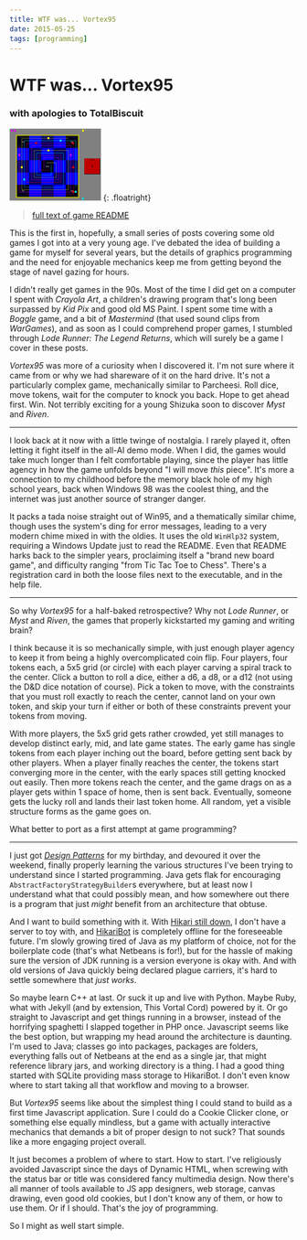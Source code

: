 ```yaml
---
title: WTF was... Vortex95
date: 2015-05-25
tags: [programming]
---
```


# WTF was... Vortex95

### with apologies to TotalBiscuit

![Screenshot of Vortex95](/assets/blog/2015-05-25-vortex95.png)
{: .floatright}

> [full text of game README](/writing/blog/2015-05-25-vortex95-readme.html)

This is the first in, hopefully, a small series of posts covering some old
games I got into at a very young age. I've debated the idea of building a
game for myself for several years, but the details of graphics programming
and the need for enjoyable mechanics keep me from getting beyond the stage
of navel gazing for hours.

I didn't really get games in the 90s. Most of the time I did get on a
computer I spent with *Crayola Art*, a children's drawing program that's
long been surpassed by *Kid Pix* and good old MS Paint. I spent some time
with a *Boggle* game, and a bit of *Mastermind* (that used sound clips from
*WarGames*), and as soon as I could comprehend proper games, I stumbled
through *Lode Runner: The Legend Returns*, which will surely be a game I
cover in these posts.

*Vortex95* was more of a curiosity when I discovered it. I'm not sure where
it came from or why we had shareware of it on the hard drive. It's not a
particularly complex game, mechanically similar to Parcheesi. Roll dice,
move tokens, wait for the computer to knock you back. Hope to get ahead
first. Win. Not terribly exciting for a young Shizuka soon to discover 
*Myst* and *Riven*.

-----

I look back at it now with a little twinge of nostalgia. I rarely played
it, often letting it fight itself in the all-AI demo mode. When I did, the
games would take much longer than I felt comfortable playing, since the
player has little agency in how the game unfolds beyond "I will move *this*
piece". It's more a connection to my childhood before the memory black hole
of my high school years, back when Windows 98 was the coolest thing, and
the internet was just another source of stranger danger.

It packs a tada noise straight out of Win95, and a thematically similar
chime, though uses the system's ding for error messages, leading to a very
modern chime mixed in with the oldies. It uses the old `WinHlp32` system,
requiring a Windows Update just to read the README. Even that README harks
back to the simpler years, proclaiming itself a "brand new board game", and
difficulty ranging "from Tic Tac Toe to Chess". There's a registration 
card in both the loose files next to the executable, and in the help file.

-----

So why *Vortex95* for a half-baked retrospective? Why not *Lode Runner*, or
*Myst* and *Riven*, the games that properly kickstarted my gaming and
writing brain?

I think because it is so mechanically simple, with just enough player
agency to keep it from being a highly overcomplicated coin flip. Four
players, four tokens each, a 5x5 grid (or circle) with each player carving 
a spiral track to the center. Click a button to roll a dice, either a d6,
a d8, or a d12 (not using the D&D dice notation of course). Pick a token to
move, with the constraints that you must roll exactly to reach the center,
cannot land on your own token, and skip your turn if either or both of
these constraints prevent your tokens from moving.

With more players, the 5x5 grid gets rather crowded, yet still manages to
develop distinct early, mid, and late game states. The early game has
single tokens from each player inching out the board, before getting sent
back by other players. When a player finally reaches the center, the tokens
start converging more in the center, with the early spaces still getting
knocked out easily. Then more tokens reach the center, and the game drags
on as a player gets within 1 space of home, then is sent back. Eventually,
someone gets the lucky roll and lands their last token home. All random,
yet a visible structure forms as the game goes on.

What better to port as a first attempt at game programming?

-----

[dp]: http://en.wikipedia.org/wiki/Design_Patterns
[hikari]: /about/boxen.html#hikari
[hikaribot]: /projects/hikaribot.html

I just got [*Design Patterns*][dp] for my birthday, and devoured it over
the weekend, finally properly learning the various structures I've been
trying to understand since I started programming. Java gets flak for
encouraging `AbstractFactoryStrategyBuilder`s everywhere, but at least now
I understand what that could possibly mean, and how somewhere out there is
a program that just *might* benefit from an architecture that obtuse.

And I want to build something with it. With [Hikari still down][hikari], I
don't have a server to toy with, and [HikariBot][hikaribot] is completely
offline for the foreseeable future. I'm slowly growing tired of Java as my
platform of choice, not for the boilerplate code (that's what Netbeans is
for!), but for the hassle of making sure the version of JDK running is a
version everyone is okay with. And with old versions of Java quickly being
declared plague carriers, it's hard to settle somewhere that *just works*.

So maybe learn C++ at last. Or suck it up and live with Python. Maybe Ruby,
what with Jekyll (and by extension, This Vortal Cord) powered by it. Or go
straight to Javascript and get things running in a browser, instead of the
horrifying spaghetti I slapped together in PHP once. Javascript seems like
the best option, but wrapping my head around the architecture is daunting.
I'm used to Java; classes go into packages, packages are folders,
everything falls out of Netbeans at the end as a single jar, that might
reference library jars, and working directory is a thing. I had a good
thing started with SQLite providing mass storage to HikariBot. I don't even
know where to start taking all that workflow and moving to a browser.

But *Vortex95* seems like about the simplest thing I could stand to build
as a first time Javascript application. Sure I could do a Cookie Clicker
clone, or something else equally mindless, but a game with actually
interactive mechanics that demands a bit of proper design to not suck? That
sounds like a more engaging project overall.

It just becomes a problem of where to start. How to start. I've religiously
avoided Javascript since the days of Dynamic HTML, when screwing with the
status bar or title was considered fancy multimedia design. Now there's all
manner of tools available to JS app designers, web storage, canvas drawing,
even good old cookies, but I don't know any of them, or how to use them. Or
if I should. That's the joy of programming.

So I might as well start simple.